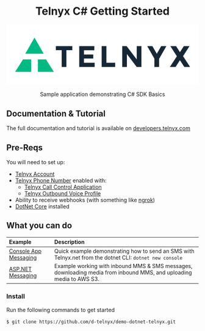 <div align="center">

# Telnyx C# Getting Started

![Telnyx](logo-dark.png)

Sample application demonstrating C# SDK Basics

</div>

## Documentation & Tutorial

The full documentation and tutorial is available on [developers.telnyx.com](https://developers.telnyx.com/docs/v2/development/dev-env-setup?lang=dotnet&utm_source=referral&utm_medium=github_referral&utm_campaign=cross-site-link)

## Pre-Reqs

You will need to set up:

* [Telnyx Account](https://telnyx.com/sign-up?utm_source=referral&utm_medium=github_referral&utm_campaign=cross-site-link)
* [Telnyx Phone Number](https://portal.telnyx.com/#/app/numbers/my-numbers?utm_source=referral&utm_medium=github_referral&utm_campaign=cross-site-link) enabled with:
  * [Telnyx Call Control Application](https://portal.telnyx.com/#/app/call-control/applications?utm_source=referral&utm_medium=github_referral&utm_campaign=cross-site-link)
  * [Telnyx Outbound Voice Profile](https://portal.telnyx.com/#/app/outbound-profiles?utm_source=referral&utm_medium=github_referral&utm_campaign=cross-site-link)
* Ability to receive webhooks (with something like [ngrok](https://developers.telnyx.com/docs/v2/development/ngrok?utm_source=referral&utm_medium=github_referral&utm_campaign=cross-site-link))
* [DotNet Core](https://developers.telnyx.com/docs/v2/development/dev-env-setup?lang=java&utm_source=referral&utm_medium=github_referral&utm_campaign=cross-site-link) installed

## What you can do

| Example                                        | Description                                                                                                         |
|:-----------------------------------------------|:--------------------------------------------------------------------------------------------------------------------|
| [Console App Messaging](console-app-messaging) | Quick example demonstrating how to send an SMS with Telnyx.net from the dotnet CLI: `dotnet new console`            |
| [ASP.NET Messaging](asp.net-messaging)         | Example working with inbound MMS & SMS messages, downloading media from inbound MMS, and uploading media to AWS S3. |

### Install

Run the following commands to get started

```
$ git clone https://github.com/d-telnyx/demo-dotnet-telnyx.git
```
